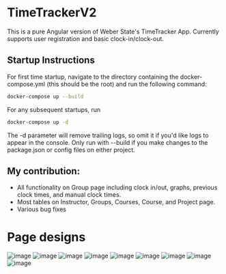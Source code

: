 # TimeTrackerV2
This is a pure Angular version of Weber State's TimeTracker App. Currently supports user registration and basic clock-in/clock-out.

## Startup Instructions
For first time startup, navigate to the directory containing the docker-compose.yml (this should be the root) and run the following command:
```bash
docker-compose up --build
```
For any subsequent startups, run
```bash
docker-compose up -d
```
The -d parameter will remove trailing logs, so omit it if you'd like logs to appear in the console. Only run with --build if you make changes to the package.json or config files on either project.

## My contribution:
- All functionality on Group page including clock in/out, graphs, previous clock times, and manual clock times.
- Most tables on Instructor, Groups, Courses, Course, and Project page.
- Various bug fixes
# Page designs
![image](https://user-images.githubusercontent.com/44215639/207774762-dfa79b8a-9c83-4679-9427-83a58a5e057a.png)
![image](https://user-images.githubusercontent.com/44215639/207774825-27700f4d-1151-4509-b574-1c13a52fc400.png)
![image](https://user-images.githubusercontent.com/44215639/207774892-8e019ece-6316-46a5-b599-7c0a6707cd9e.png)
![image](https://user-images.githubusercontent.com/44215639/207774933-50d15b53-e225-4902-8378-23f3ed6806fc.png)
![image](https://user-images.githubusercontent.com/44215639/207774984-04f38d37-a4db-457d-b6b7-a55704172c7a.png)
![image](https://user-images.githubusercontent.com/44215639/207775041-7a465723-1dd7-4c43-940e-10e297d17bba.png)
![image](https://user-images.githubusercontent.com/44215639/207775097-93f86427-5c51-4417-95a0-7e3400b2b53d.png)
![image](https://user-images.githubusercontent.com/44215639/207775328-78e46fa2-c32b-4f08-9c30-024b9715ec8a.png)
![image](https://user-images.githubusercontent.com/44215639/207775406-0aefb705-81dd-4a0e-9612-fffcb6b30976.png)

